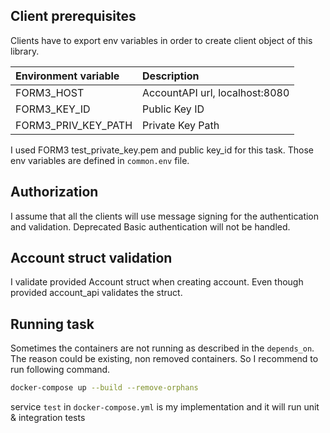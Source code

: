 ## Client prerequisites
Clients have to export env variables in order to create client object of this library.

| Environment variable | Description                                |
|:---------------------|:-------------------------------------------|
| FORM3_HOST           | AccountAPI url, localhost:8080             |
| FORM3_KEY_ID         | Public Key ID                              |
| FORM3_PRIV_KEY_PATH  | Private Key Path                           |

I used FORM3 test_private_key.pem and public key_id for this task.
Those env variables are defined in `common.env` file.

## Authorization
I assume that all the clients will use message signing for the authentication and validation.
Deprecated Basic authentication will not be handled.

## Account struct validation
I validate provided Account struct when creating account.
Even though provided account_api validates the struct.

## Running task
Sometimes the containers are not running as described in the `depends_on`.
The reason could be existing, non removed containers.
So I recommend to run following command.
```sh
docker-compose up --build --remove-orphans
```

service `test` in `docker-compose.yml` is my implementation and it will run unit & integration tests